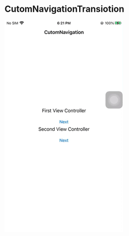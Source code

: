 # CutomNavigationTransiotion


![](https://github.com/FaizUlHassan123/CutomNavigationTransiotion/blob/main/CutomNavigationTransiotion/Video/sample.gif)

